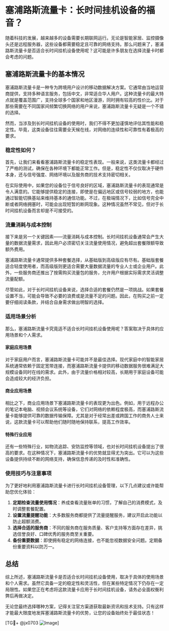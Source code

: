 # 塞浦路斯流量卡：长时间挂机设备的福音？

随着科技的发展，越来越多的设备需要长期联网运行。无论是智能家居、监控摄像头还是远程服务器，这些设备都需要稳定且可靠的网络支持。那么问题来了，塞浦路斯流量卡是否适合长时间挂机设备使用呢？这可能是许多朋友在选择流量卡时都会考虑的问题。

## 塞浦路斯流量卡的基本情况

塞浦路斯流量卡是一种专为跨境用户设计的移动数据解决方案。它通常由当地运营商提供，支持多种语言服务，包括中文，非常适合华人用户。这种流量卡的最大特点就是覆盖范围广，支持全球多个国家和地区漫游，同时拥有较高的性价比。对于那些需要在不同国家间频繁切换网络的用户来说，塞浦路斯流量卡无疑是一个不错的选择。

然而，当涉及到长时间挂机设备的使用时，我们不得不更加谨慎地评估其性能和稳定性。毕竟，这类设备往往需要全天候在线，对网络的连续性和可靠性有着极高的要求。

### 稳定性如何？

首先，让我们来看看塞浦路斯流量卡的稳定性表现。一般来说，这类流量卡都经过了严格的测试，确保在各种环境下都能正常工作。但是，稳定性不仅仅取决于硬件本身，还与信号强度、网络环境以及服务商的技术支持密切相关。

在实际使用中，如果您的设备位于信号良好的区域，塞浦路斯流量卡的表现通常是令人满意的。它能够提供稳定的连接，即使是在偏远地区或信号较弱的地方，也能通过智能切换基站来维持基本的通信功能。不过，在极端情况下，比如信号完全中断或者网络拥塞时，可能会出现短暂的断网现象。这种情况虽然不常见，但对于长时间挂机设备而言却是不可接受的。

### 流量消耗与成本控制

接下来是另一个关键因素——流量消耗与成本控制。长时间挂机设备通常会产生大量的数据流量需求，因此用户必须密切关注流量使用情况，避免超出套餐限额导致额外费用。

塞浦路斯流量卡通常提供多种套餐选择，从基础版到高级版应有尽有。基础版套餐适合轻度使用者，而高级版则更适合需要大量数据流量的专业人士或企业用户。此外，一些服务商还推出了按需购买流量包的服务，允许用户根据实际需求灵活调整流量配额。

尽管如此，对于长时间挂机设备来说，选择合适的套餐仍然是一项挑战。如果套餐设置不当，可能会导致不必要的浪费或是流量不足的问题。因此，在购买之前一定要仔细阅读条款，并结合自身需求做出明智的选择。

### 适用场景分析

那么，塞浦路斯流量卡究竟适不适合长时间挂机设备使用呢？答案取决于具体的应用场景和个人需求。

#### 家庭应用场景

对于家庭用户而言，塞浦路斯流量卡可能并不是最佳选择。现代家庭中的智能家居系统通常依赖于固定宽带连接，而塞浦路斯流量卡提供的移动数据服务很难满足大规模设备同时在线的需求。此外，由于流量价格相对较高，长期用于家庭设备可能会造成较大的经济负担。

#### 商业应用场景

相比之下，商业应用场景下塞浦路斯流量卡的表现更为出色。例如，用于远程办公的笔记本电脑、视频会议系统等设备，它们对网络的依赖程度极高，而塞浦路斯流量卡能够提供可靠的数据传输保障。尤其是对于经常出差或跨国工作的商务人士来说，这款流量卡可以帮助他们随时随地保持联系，提高工作效率。

#### 特殊行业应用

还有一些特殊行业，如物流追踪、安防监控等领域，也对长时间挂机设备提出了很高的要求。在这种情况下，塞浦路斯流量卡的优势就显得尤为突出。它可以为这些设备提供持续不断的网络支持，确保信息传递的及时性和准确性。

### 使用技巧与注意事项

为了更好地利用塞浦路斯流量卡进行长时间挂机设备管理，以下几点建议或许能帮助您优化体验：

1. **定期检查流量使用情况**：养成查看流量账单的习惯，了解自己的消费模式，及时调整套餐配置。
2. **设置流量提醒功能**：大多数服务商都提供了流量提醒服务，建议开启此功能以防止超额消费。
3. **选择合适的服务商**：不同的服务商在服务质量、客户支持等方面存在差异，挑选信誉良好、口碑优秀的服务商至关重要。
4. **备份重要数据**：即使拥有稳定的网络连接，也不能忽视数据安全问题。定期备份重要资料以防万一。

## 总结

综上所述，塞浦路斯流量卡是否适合长时间挂机设备使用，取决于具体的使用场景和个人需求。虽然它具备一定的稳定性和灵活性，但在某些特定情况下仍存在一定局限性。如果您正在考虑将这款流量卡应用于长时间挂机设备，请务必全面权衡利弊后再做决定。

无论您最终选择哪种方案，记得关注官方渠道获取最新资讯和技术支持。只有这样才能最大限度地发挥塞浦路斯流量卡的优势，让您的设备始终处于最佳状态！

[TG💪+ @jx0703 ![Image](https://github.com/user-attachments/assets/dbca1d08-cadb-493c-b0ec-ad6f7a83f270)]